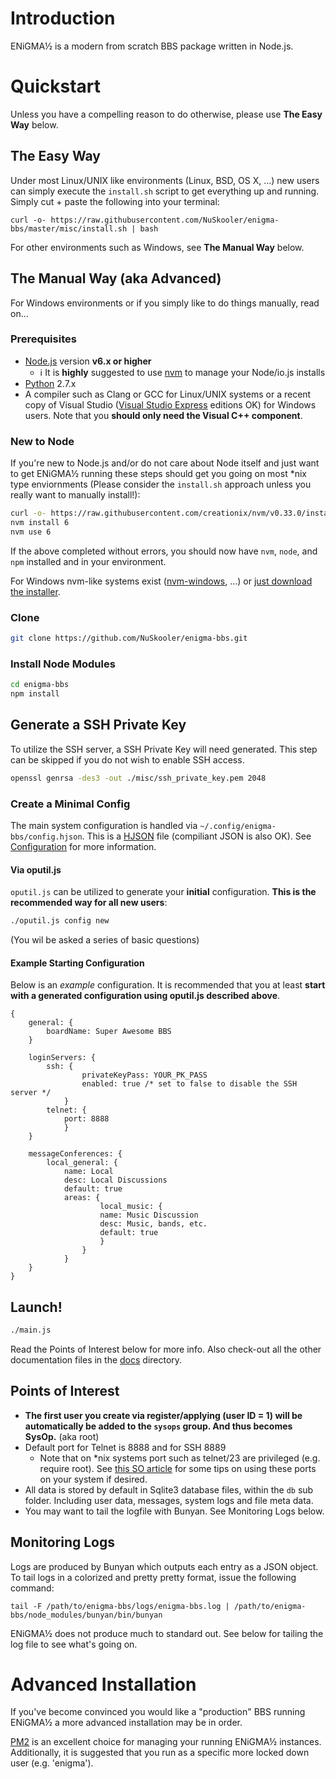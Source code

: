 # Introduction
ENiGMA½ is a modern from scratch BBS package written in Node.js.

# Quickstart
Unless you have a compelling reason to do otherwise, please use **The Easy Way** below.

## The Easy Way
Under most Linux/UNIX like environments (Linux, BSD, OS X, ...)  new users can simply execute the `install.sh` script to get everything up and running. Simply cut + paste the following into your terminal:

```
curl -o- https://raw.githubusercontent.com/NuSkooler/enigma-bbs/master/misc/install.sh | bash
```

For other environments such as Windows, see **The Manual Way** below.

## The Manual Way (aka Advanced)
For Windows environments or if you simply like to do things manually, read on...

### Prerequisites
* [Node.js](https://nodejs.org/) version **v6.x or higher**
  * :information_source: It is **highly** suggested to use [nvm](https://github.com/creationix/nvm) to manage your Node/io.js installs
* [Python](https://www.python.org/downloads/) 2.7.x
* A compiler such as Clang or GCC for Linux/UNIX systems or a recent copy of Visual Studio ([Visual Studio Express](https://www.visualstudio.com/en-us/products/visual-studio-express-vs.aspx) editions OK) for Windows users. Note that you **should only need the Visual C++ component**.
  
 
### New to Node
If you're new to Node.js and/or do not care about Node itself and just want to get ENiGMA½ running these steps should get you going on most \*nix type enviornments (Please consider the `install.sh` approach unless you really want to manually install!):

```bash
curl -o- https://raw.githubusercontent.com/creationix/nvm/v0.33.0/install.sh | bash
nvm install 6
nvm use 6
```

If the above completed without errors, you should now have `nvm`, `node`, and `npm` installed and in your environment.

For Windows nvm-like systems exist ([nvm-windows](https://github.com/coreybutler/nvm-windows), ...) or [just download the installer](https://nodejs.org/en/download/).

  
### Clone
```bash
git clone https://github.com/NuSkooler/enigma-bbs.git
```

### Install Node Modules
```bash
cd enigma-bbs
npm install
```

## Generate a SSH Private Key
To utilize the SSH server, a SSH Private Key will need generated. This step can be skipped if you do not wish to enable SSH access.
```bash
openssl genrsa -des3 -out ./misc/ssh_private_key.pem 2048
```

### Create a Minimal Config
The main system configuration is handled via `~/.config/enigma-bbs/config.hjson`. This is a [HJSON](http://hjson.org/) file (compiliant JSON is also OK). See [Configuration](config.md) for more information.

#### Via oputil.js
`oputil.js` can be utilized to generate your **initial** configuration. **This is the recommended way for all new users**:

```bash
./oputil.js config new
```

(You wil be asked a series of basic questions)

#### Example Starting Configuration
Below is an _example_ configuration. It is recommended that you at least **start with a generated configuration using oputil.js described above**.

```hjson
{
	general: {
		boardName: Super Awesome BBS
	}

	loginServers: {
		ssh: {
	    		privateKeyPass: YOUR_PK_PASS
	    		enabled: true /* set to false to disable the SSH server */
	    	}
		telnet: {                                                                                                                                                                                              
			port: 8888                                                                                                                                                                                         
    		}                                                                                                                                                                                                      
	}

	messageConferences: {
		local_general: {
			name: Local
			desc: Local Discussions
			default: true
			areas: {
		    		local_music: {
					name: Music Discussion
					desc: Music, bands, etc.
					default: true
	        		}
	        	}
	    	}
	}
}
```

## Launch!
```bash
./main.js
```

Read the Points of Interest below for more info. Also check-out all the other documentation files in the [docs](.) directory.

## Points of Interest
* **The first user you create via register/applying (user ID = 1) will be automatically be added to the `sysops` group. And thus becomes SysOp.** (aka root)
* Default port for Telnet is 8888 and for SSH 8889
  * Note that on *nix systems port such as telnet/23 are privileged (e.g. require root). See [this SO article](http://stackoverflow.com/questions/16573668/best-practices-when-running-node-js-with-port-80-ubuntu-linode) for some tips on using these ports on your system if desired.
* All data is stored by default in Sqlite3 database files, within the `db` sub folder. Including user data, messages, system logs and file meta data.
* You may want to tail the logfile with Bunyan. See Monitoring Logs below.

## Monitoring Logs
Logs are produced by Bunyan which outputs each entry as a JSON object. To tail logs in a colorized and pretty pretty format, issue the following command:
    
    tail -F /path/to/enigma-bbs/logs/enigma-bbs.log | /path/to/enigma-bbs/node_modules/bunyan/bin/bunyan

ENiGMA½ does not produce much to standard out. See below for tailing the log file to see what's going on.

# Advanced Installation
If you've become convinced you would like a "production" BBS running ENiGMA½ a more advanced installation may be in order. 

[PM2](https://github.com/Unitech/pm2) is an excellent choice for managing your running ENiGMA½ instances. Additionally, it is suggested that you run as a specific more locked down user (e.g. 'enigma').
